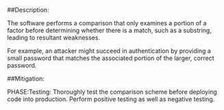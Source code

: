 ##Description:

The software performs a comparison that only examines a portion of a factor before determining whether there is a match, such as a substring, leading to resultant weaknesses.

For example, an attacker might succeed in authentication by providing a small password that matches the associated portion of the larger, correct password.

##Mitigation:


PHASE:Testing:
Thoroughly test the comparison scheme before deploying code into production. Perform positive testing as well as negative testing.

